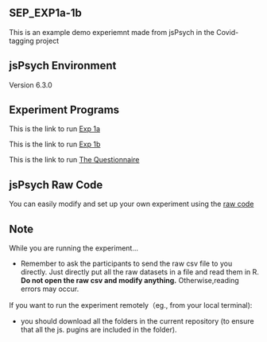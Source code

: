 SEP_EXP1a-1b
---
This is an example demo experiemnt made from jsPsych in the Covid-tagging project


jsPsych Environment 
---
Version 6.3.0

Experiment Programs
---
This is the link to run [Exp 1a](https://helenliu0609.github.io/test/examples/SPE_covid_exp1a.html)

This is the link to run [Exp 1b](https://helenliu0609.github.io/SPE_EXP1a-1b/examples/SPE_covid_exp1b.html)

This is the link to run [The Questionnaire](https://helenliu0609.github.io/SPE_EXP1a-1b/examples/SPE_covid_Questionnaire.html)

jsPsych Raw Code
---
You can easily modify and set up your own experiment using the [raw code ](/examples) 

Note
---
While you are running the experiment...

- Remember to ask the participants to send the raw csv file to you directly. Just directly put all the raw datasets in a file and read them in R. __Do not open the raw csv and modify anything.__ Otherwise,reading errors may occur.  

If you want to run the experiment remotely（eg., from your local terminal):

- you should download all the folders in the current repository (to ensure that all the js. pugins are included in the folder). 
